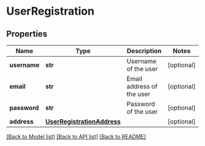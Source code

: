 # UserRegistration

## Properties
Name | Type | Description | Notes
------------ | ------------- | ------------- | -------------
**username** | **str** | Username of the user | [optional] 
**email** | **str** | Email address of the user | [optional] 
**password** | **str** | Password of the user | [optional] 
**address** | [**UserRegistrationAddress**](UserRegistrationAddress.md) |  | [optional] 

[[Back to Model list]](../README.md#documentation-for-models) [[Back to API list]](../README.md#documentation-for-api-endpoints) [[Back to README]](../README.md)

